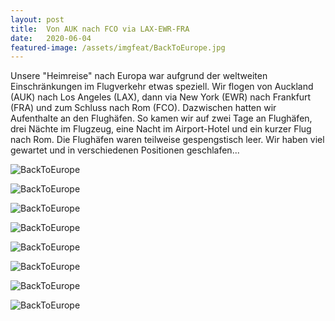 ```yaml
---
layout: post
title:  Von AUK nach FCO via LAX-EWR-FRA
date:   2020-06-04
featured-image: /assets/imgfeat/BackToEurope.jpg
---
```


Unsere "Heimreise" nach Europa war aufgrund der weltweiten Einschränkungen im Flugverkehr etwas speziell.
Wir flogen von Auckland (AUK) nach Los Angeles (LAX), dann via New York (EWR) nach Frankfurt (FRA) und zum Schluss nach Rom (FCO).
Dazwischen hatten wir Aufenthalte an den Flughäfen.
So kamen wir auf zwei Tage an Flughäfen, drei Nächte im Flugzeug, eine Nacht im Airport-Hotel und ein kurzer Flug nach Rom.
Die Flughäfen waren teilweise gespengstisch leer.
Wir haben viel gewartet und in verschiedenen Positionen geschlafen...  

![BackToEurope]({{site.baseurl}}/assets/img/30_BackToEurope/airport_2.jpg)

![BackToEurope]({{site.baseurl}}/assets/img/30_BackToEurope/row1.jpg)

![BackToEurope]({{site.baseurl}}/assets/img/30_BackToEurope/flight_maps.jpg)

![BackToEurope]({{site.baseurl}}/assets/img/30_BackToEurope/row22.jpg)

![BackToEurope]({{site.baseurl}}/assets/img/30_BackToEurope/row33.jpg)

![BackToEurope]({{site.baseurl}}/assets/img/30_BackToEurope/anik.jpg)

![BackToEurope]({{site.baseurl}}/assets/img/30_BackToEurope/frafco.jpg)

![BackToEurope]({{site.baseurl}}/assets/img/30_BackToEurope/rollband.jpg)



